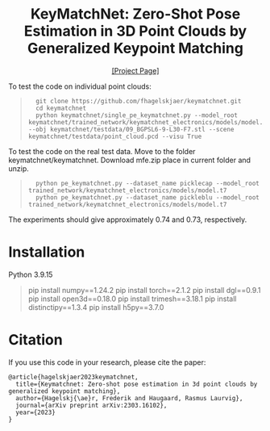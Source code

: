 <h1 align="center">
KeyMatchNet: Zero-Shot Pose Estimation in 3D Point Clouds by Generalized Keypoint Matching
</h1>

<div align="center">
<a href="https://keymatchnet.github.io/">[Project Page]</a>
</div>

To test the code on individual point clouds:

>		git clone https://github.com/fhagelskjaer/keymatchnet.git
>		cd keymatchnet
>		python keymatchnet/single_pe_keymatchnet.py --model_root keymatchnet/trained_network/keymatchnet_electronics/models/model.t7 --obj keymatchnet/testdata/09_BGPSL6-9-L30-F7.stl --scene keymatchnet/testdata/point_cloud.pcd --visu True

To test the code on the real test data. Move to the folder keymatchnet/keymatchnet.
Download mfe.zip place in current folder and unzip.

>		python pe_keymatchnet.py --dataset_name picklecap --model_root trained_network/keymatchnet_electronics/models/model.t7
>		python pe_keymatchnet.py --dataset_name pickleblu --model_root trained_network/keymatchnet_electronics/models/model.t7

The experiments should give approximately 0.74 and 0.73, respectively.

# Installation

Python 3.9.15

>   pip install numpy==1.24.2
>		pip install torch==2.1.2
>		pip install dgl==0.9.1
>		pip install open3d==0.18.0
>		pip install trimesh==3.18.1
>		pip install distinctipy==1.3.4
>		pip install h5py==3.7.0

# Citation
If you use this code in your research, please cite the paper:

```
@article{hagelskjaer2023keymatchnet,
  title={Keymatchnet: Zero-shot pose estimation in 3d point clouds by generalized keypoint matching},
  author={Hagelskj{\ae}r, Frederik and Haugaard, Rasmus Laurvig},
  journal={arXiv preprint arXiv:2303.16102},
  year={2023}
}
```
